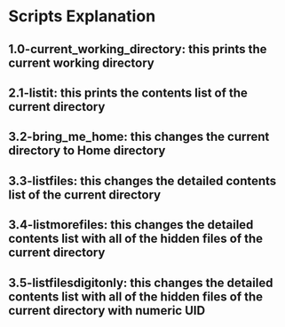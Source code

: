 # Scripts Explanation
## 1.0-current_working_directory: this prints the current working directory
## 2.1-listit: this prints the contents list of the current directory
## 3.2-bring_me_home: this changes the current directory to Home directory
## 3.3-listfiles: this changes the detailed contents list of the current directory
## 3.4-listmorefiles: this changes the detailed contents list with all of the hidden files of the current directory
## 3.5-listfilesdigitonly: this changes the detailed contents list with all of the hidden files of the current directory with numeric UID
